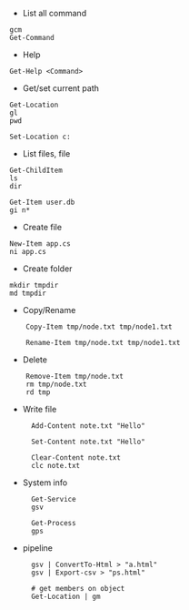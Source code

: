 - List all command
```
gcm
Get-Command
```

- Help
```
Get-Help <Command>
```

- Get/set current path
```
Get-Location
gl
pwd

Set-Location c:
```

- List files, file 
```
Get-ChildItem
ls
dir

Get-Item user.db
gi n*
```

- Create file
```
New-Item app.cs
ni app.cs
```

- Create folder
```
mkdir tmpdir
md tmpdir
```

- Copy/Rename
```
    Copy-Item tmp/node.txt tmp/node1.txt

    Rename-Item tmp/node.txt tmp/node1.txt
```

- Delete
```
    Remove-Item tmp/node.txt
    rm tmp/node.txt
    rd tmp
```

- Write file
  ```
    Add-Content note.txt "Hello"

    Set-Content note.txt "Hello"

    Clear-Content note.txt
    clc note.txt
  ```

- System info
  ```
    Get-Service
    gsv

    Get-Process
    gps
  ```

- pipeline
  ```
    gsv | ConvertTo-Html > "a.html"
    gsv | Export-csv > "ps.html"
  
    # get members on object
    Get-Location | gm
  ```